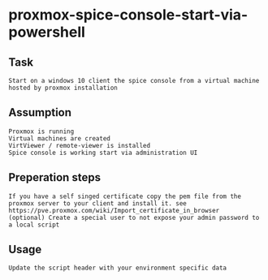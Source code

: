 # proxmox-spice-console-start-via-powershell

## Task   
	Start on a windows 10 client the spice console from a virtual machine hosted by proxmox installation   
   
## Assumption  
	Proxmox is running  
	Virtual machines are created  
	VirtViewer / remote-viewer is installed  
	Spice console is working start via administration UI  
	  
## Preperation steps  
	If you have a self singed certificate copy the pem file from the proxmox server to your client and install it. see https://pve.proxmox.com/wiki/Import_certificate_in_browser  
	(optional) Create a special user to not expose your admin password to a local script  
  
## Usage  
	Update the script header with your environment specific data  
	
	
